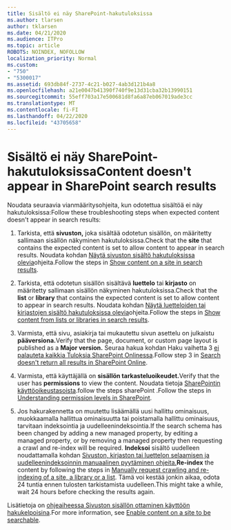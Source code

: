 ```yaml
---
title: Sisältö ei näy SharePoint-hakutuloksissa
ms.author: tlarsen
author: tklarsen
ms.date: 04/21/2020
ms.audience: ITPro
ms.topic: article
ROBOTS: NOINDEX, NOFOLLOW
localization_priority: Normal
ms.custom:
- "750"
- "5300017"
ms.assetid: 693db84f-2737-4c21-b027-4ab3d121b4a8
ms.openlocfilehash: a21e0047b41390f740f9e13d31cba32b13990151
ms.sourcegitcommit: 55eff703a17e500681d8fa6a87eb067019ade3cc
ms.translationtype: MT
ms.contentlocale: fi-FI
ms.lasthandoff: 04/22/2020
ms.locfileid: "43705658"
---
```

# <a name="content-doesnt-appear-in-sharepoint-search-results"></a><span data-ttu-id="688ef-102">Sisältö ei näy SharePoint-hakutuloksissa</span><span class="sxs-lookup"><span data-stu-id="688ef-102">Content doesn't appear in SharePoint search results</span></span>

<span data-ttu-id="688ef-103">Noudata seuraavia vianmääritysohjeita, kun odotettua sisältöä ei näy hakutuloksissa:</span><span class="sxs-lookup"><span data-stu-id="688ef-103">Follow these troubleshooting steps when expected content doesn't appear in search results:</span></span>
  
1. <span data-ttu-id="688ef-104">Tarkista, että **sivuston,** joka sisältää odotetun sisällön, on määritetty sallimaan sisällön näkyminen hakutuloksissa.</span><span class="sxs-lookup"><span data-stu-id="688ef-104">Check that the **site** that contains the expected content is set to allow content to appear in search results.</span></span> <span data-ttu-id="688ef-105">Noudata kohdan [Näytä sivuston sisältö hakutuloksissa olevia](https://docs.microsoft.com/sharepoint/make-site-content-searchable#show-content-on-a-site-in-search-results)ohjeita.</span><span class="sxs-lookup"><span data-stu-id="688ef-105">Follow the steps in [Show content on a site in search results](https://docs.microsoft.com/sharepoint/make-site-content-searchable#show-content-on-a-site-in-search-results).</span></span>

2. <span data-ttu-id="688ef-106">Tarkista, että odotetun sisällön sisältävä **luettelo** tai **kirjasto** on määritetty sallimaan sisällön näkyminen hakutuloksissa.</span><span class="sxs-lookup"><span data-stu-id="688ef-106">Check that the **list** or **library** that contains the expected content is set to allow content to appear in search results.</span></span> <span data-ttu-id="688ef-107">Noudata kohdan [Näytä luetteloiden tai kirjastojen sisältö hakutuloksissa olevia](https://docs.microsoft.com/sharepoint/make-site-content-searchable#show-content-from-lists-or-libraries-in-search-results)ohjeita.</span><span class="sxs-lookup"><span data-stu-id="688ef-107">Follow the steps in [Show content from lists or libraries in search results](https://docs.microsoft.com/sharepoint/make-site-content-searchable#show-content-from-lists-or-libraries-in-search-results).</span></span>

3. <span data-ttu-id="688ef-108">Varmista, että sivu, asiakirja tai mukautettu sivun asettelu on julkaistu **pääversiona.**</span><span class="sxs-lookup"><span data-stu-id="688ef-108">Verify that the page, document, or custom page layout is published as a **Major version.**</span></span> <span data-ttu-id="688ef-109">Seuraa hakua kohdan Haku vaihetta 3 [ei palauteta kaikkia Tuloksia SharePoint Onlinessa](https://go.microsoft.com/fwlink/?linkid=874525).</span><span class="sxs-lookup"><span data-stu-id="688ef-109">Follow step 3 in [Search doesn't return all results in SharePoint Online](https://go.microsoft.com/fwlink/?linkid=874525).</span></span>

4. <span data-ttu-id="688ef-110">Varmista, että käyttäjällä on **sisällön tarkasteluoikeudet.**</span><span class="sxs-lookup"><span data-stu-id="688ef-110">Verify that the user has **permissions** to view the content.</span></span> <span data-ttu-id="688ef-111">Noudata tietoja [SharePointin käyttöoikeustasoista](https://docs.microsoft.com/sharepoint/understanding-permission-levels).follow the steps sharePoint .</span><span class="sxs-lookup"><span data-stu-id="688ef-111">Follow the steps in [Understanding permission levels in SharePoint](https://docs.microsoft.com/sharepoint/understanding-permission-levels).</span></span>
    
5. <span data-ttu-id="688ef-112">Jos hakurakennetta on muutettu lisäämällä uusi hallittu ominaisuus, muokkaamalla hallittua ominaisuutta tai poistamalla hallittu ominaisuus, tarvitaan indeksointia ja uudelleenindeksointia.</span><span class="sxs-lookup"><span data-stu-id="688ef-112">If the search schema has been changed by adding a new managed property, by editing a managed property, or by removing a managed property then requesting a crawl and re-index will be required.</span></span> <span data-ttu-id="688ef-113">**Indeksoi** sisältö uudelleen noudattamalla kohdan [Sivuston, kirjaston tai luettelon selaamisen ja uudelleenindeksoinnin manuaalinen pyytäminen ohjeita.](https://docs.microsoft.com/sharepoint/crawl-site-content)</span><span class="sxs-lookup"><span data-stu-id="688ef-113">**Re-index** the content by following the steps in [Manually request crawling and re-indexing of a site, a library or a list](https://docs.microsoft.com/sharepoint/crawl-site-content).</span></span> <span data-ttu-id="688ef-114">Tämä voi kestää jonkin aikaa, odota 24 tuntia ennen tulosten tarkistamista uudelleen.</span><span class="sxs-lookup"><span data-stu-id="688ef-114">This might take a while, wait 24 hours before checking the results again.</span></span>

<span data-ttu-id="688ef-115">Lisätietoja on [ohjeaiheessa Sivuston sisällön ottaminen käyttöön hakukelpoisina](https://docs.microsoft.com/sharepoint/make-site-content-searchable).</span><span class="sxs-lookup"><span data-stu-id="688ef-115">For more information, see [Enable content on a site to be searchable](https://docs.microsoft.com/sharepoint/make-site-content-searchable).</span></span> 
  
